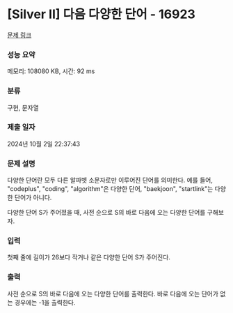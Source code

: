 # [Silver II] 다음 다양한 단어 - 16923 

[문제 링크](https://www.acmicpc.net/problem/16923) 

### 성능 요약

메모리: 108080 KB, 시간: 92 ms

### 분류

구현, 문자열

### 제출 일자

2024년 10월 2일 22:37:43

### 문제 설명

<p>다양한 단어란 모두 다른 알파벳 소문자로만 이루어진 단어를 의미한다. 예를 들어, "codeplus", "coding", "algorithm"은 다양한 단어, "baekjoon", "startlink"는 다양한 단어가 아니다.</p>

<p>다양한 단어 S가 주어졌을 때, 사전 순으로 S의 바로 다음에 오는 다양한 단어를 구해보자.</p>

### 입력 

 <p>첫째 줄에 길이가 26보다 작거나 같은 다양한 단어 S가 주어진다.</p>

### 출력 

 <p>사전 순으로 S의 바로 다음에 오는 다양한 단어를 출력한다. 바로 다음에 오는 단어가 없는 경우에는 -1을 출력한다.</p>

